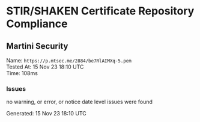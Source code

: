 # STIR/SHAKEN Certificate Repository Compliance

## Martini Security

Name: `https://p.mtsec.me/2884/be7RlAIMXq-5.pem`\
Tested At: 15 Nov 23 18:10 UTC\
Time: 108ms

### Issues

no warning, or error, or notice date level issues were found

Generated: 15 Nov 23 18:10 UTC